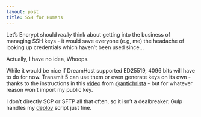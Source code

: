 ```yaml
---
layout: post
title: SSH for Humans
---
```


Let&#8217;s Encrypt should _really_ think about getting into the business of managing SSH keys - it would save everyone (e.g, me) the headache of looking up credentials which haven&#8217;t been used since&#8230;

Actually, I have no idea, Whoops.

While it would be nice if DreamHost supported ED25519, 4096 bits will have to do for now. Transmit 5 can use them or even generate keys on its own - thanks to the instructions in this [video][] from [@antichrista][] - but for whatever reason won&#8217;t import my public key.

I don&#8217;t directly SCP or SFTP all that often, so it isn&#8217;t a dealbreaker. Gulp handles my [deploy][] script just fine.

[video]: https://twitter.com/antichrista/status/994270747567669248

[@antichrista]: https://twitter.com/antichrista

[deploy]: https://github.com/chrisfinazzo/microblog/blob/master/gulpfile.js
